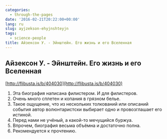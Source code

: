 ```yaml
---
categories:
  - through-the-pages
date: '2016-02-21T20:22:00+00:00'
lang: ru
slug: ayjzekson-ehyjnshteyjn
tags:
  - science-people
title: Айзексон У. - Эйнштейн. Его жизнь и его Вселенная
---
```





## Айзексон У. - Эйнштейн. Его жизнь и его Вселенная

[http://flibusta.is/b/404030](http://flibusta.is/b/404030)  

1.  Эта биография написана филистером. И для филистеров.
2.  Очень много сплетен и копания в грязном белье.
3.  Такое ощущение, что из нескольких толкований или описаний события автор волюнтаристски выбирает одно и провозглашает его истиной.
4.  Перед нами не учёный, а какой-то мечущийся буржуа.
5.  Впрочем, биография весьма объёмна и достаточно полна.
6.  Рекомендуется к прочтению.
